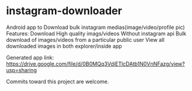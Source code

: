 # instagram-downloader
Android app to Download  bulk instagram medias(image/video/profile pic) 
Features:
Download High quality imags/videos
Without instagram api
Bulk download of images/videos from a particular public user
View all downloaded images in both explorer/inside app

Generated app link: https://drive.google.com/file/d/0B0MQq3VdiETlcDAtb1N0VnNFazg/view?usp=sharing


Commits toward this project are welcome.
